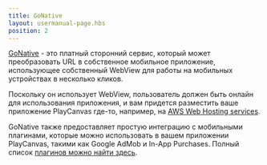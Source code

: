 ```yaml
---
title: GoNative
layout: usermanual-page.hbs
position: 2
---
```


[GoNative][gonative] - это платный сторонний сервис, который может преобразовать URL в собственное мобильное приложение, использующее собственный WebView для работы на мобильных устройствах в несколько кликов.

Поскольку он использует WebView, пользователь должен быть онлайн для использования приложения, и вам придется разместить ваше приложение PlayCanvas где-то, например, на [AWS Web Hosting services][aws-webhost].

GoNative также предоставляет простую интеграцию с мобильными плагинами, которые можно использовать в вашем приложении PlayCanvas, такими как Google AdMob и In-App Purchases. Полный список [плагинов можно найти здесь][plugin-list].

[gonative]: https://gonative.io/
[aws-webhost]: https://aws.amazon.com/websites/
[plugin-list]: https://gonative.io/plugins
